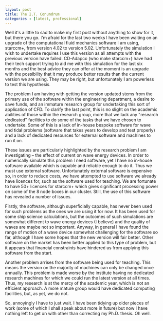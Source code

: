 ```yaml
---
layout: post
title: The I.T. Conundrum
categories : [latest, professional]
---
```


Well it's a little to sad to make my first post without anything to show for it, but there you go. I'm afraid for the last two weeks I have been waiting on an upgrade of the computational fluid mechanics software I am using, starccm+, from version 4.02 to version 5.02. Unfortunately the simulation I wish to undertake requires I use this version as all attempts with the previous version have failed. CD-Adapco (who make starccm+) have had their tech support trying to aid me with this simulation for the last six months and the best advice they can offer at the moment is an upgrade with the possibility that it may produce better results than the current version we are using. They may be right, but unfortunately I am powerless to test this hypothesis.

The problem I am having  with getting the version updated stems from the primary use of the software within the engineering department, a desire to save funds, and an immature research group for undertaking this sort of application of CFD. To clarify the last point, this is no slight on the academic abilities of those within the research group, more that we lack any "research dedicated" facilities to do some of the tasks that we have chosen to undertake. Some of this is a lack of in-house bespoke software for wave and tidal problems (software that takes years to develop and test properly) and a lack of dedicated resources for external software and machines to run it on.

These issues are particularly highlighted by the research problem I am investigating – the effect of current on wave energy devices. In order to numerically simulate this problem I need software, yet I have no in-house software available which is capable and reliable enough to do it. Thus we must use external software. Unfortunately external software is expensive so, in order to reduce costs, we have attempted to use software we already have licences for, such as the software used for teaching. We are fortunate to have 50+ licences for starccm+ which gives significant processing power on some of the 8 node boxes in our cluster. Still, the use of this software has revealed a number of issues.

Firstly, the software, although superficially capable, has never been used for such problems as the ones we are using it for now. It has been used for some ship science calculations, but the outcomes of such simulations are somewhat different to wave energy devices (I believe) and the quality of waves are maybe not so important. Anyway, in general I have found the range of motion of a wave device somewhat challenging for the software so far, although I have some hopes that the new version will fair better. Other software on the market has been better applied to this type of problem, but it appears that financial constraints have hindered us from applying this software from the start.

Another problem arrises from the software being used for teaching. This means the version on the majority of machines can only be changed once annually. This problem is made worse by the institute having no dedicated research machines for which we could run the latest version at all times. Thus, my research is at the mercy of the academic year, which is not an efficient approach. A more mature group would have dedicated computing facilities, but, as yet, we do not.

So, annoyingly I have to just wait. I have been tidying up older pieces of work (some of which I shall speak about more in future) but now I have nothing left to get on with other than correcting my Ph.D. thesis. Oh well.

